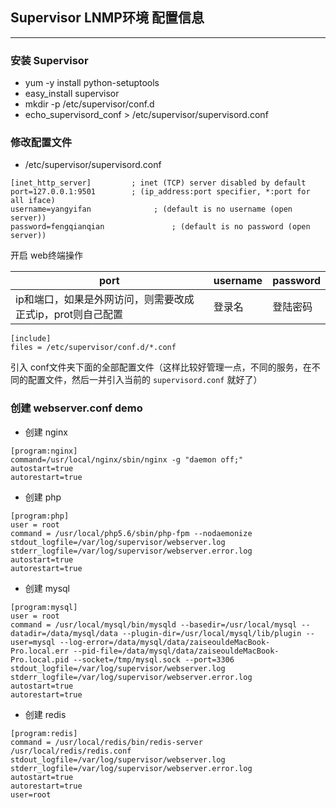 ## Supervisor LNMP环境 配置信息
----------------------


### 安装 Supervisor

* yum -y install python-setuptools
* easy_install supervisor
* mkdir -p /etc/supervisor/conf.d
* echo_supervisord_conf > /etc/supervisor/supervisord.conf

### 修改配置文件
* /etc/supervisor/supervisord.conf

```
[inet_http_server]         ; inet (TCP) server disabled by default
port=127.0.0.1:9501        ; (ip_address:port specifier, *:port for all iface)
username=yangyifan              ; (default is no username (open server))
password=fengqianqian               ; (default is no password (open server))

```
开启 web终端操作

port|username|password
----|--------|-------
ip和端口，如果是外网访问，则需要改成正式ip，prot则自己配置|登录名|登陆密码

```
[include]
files = /etc/supervisor/conf.d/*.conf
```

引入 conf文件夹下面的全部配置文件（这样比较好管理一点，不同的服务，在不同的配置文件，然后一并引入当前的 ``` supervisord.conf ``` 就好了）

### 创建 webserver.conf demo

* 创建 nginx 

```
[program:nginx]
command=/usr/local/nginx/sbin/nginx -g "daemon off;"
autostart=true
autorestart=true
```

* 创建 php

```
[program:php]
user = root
command = /usr/local/php5.6/sbin/php-fpm --nodaemonize
stdout_logfile=/var/log/supervisor/webserver.log
stderr_logfile=/var/log/supervisor/webserver.error.log
autostart=true
autorestart=true
```

* 创建 mysql 

```
[program:mysql]
user = root
command = /usr/local/mysql/bin/mysqld --basedir=/usr/local/mysql --datadir=/data/mysql/data --plugin-dir=/usr/local/mysql/lib/plugin --user=mysql --log-error=/data/mysql/data/zaiseouldeMacBook-Pro.local.err --pid-file=/data/mysql/data/zaiseouldeMacBook-Pro.local.pid --socket=/tmp/mysql.sock --port=3306
stdout_logfile=/var/log/supervisor/webserver.log
stderr_logfile=/var/log/supervisor/webserver.error.log
autostart=true
autorestart=true
```

* 创建 redis

```
[program:redis]
command = /usr/local/redis/bin/redis-server /usr/local/redis/redis.conf
stdout_logfile=/var/log/supervisor/webserver.log
stderr_logfile=/var/log/supervisor/webserver.error.log
autostart=true
autorestart=true
user=root
```




